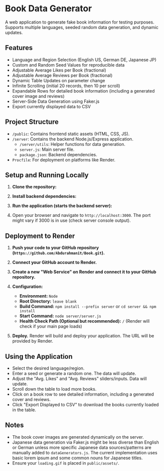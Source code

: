# Book Data Generator

A web application to generate fake book information for testing purposes. Supports multiple languages, seeded random data generation, and dynamic updates.

## Features

- Language and Region Selection (English US, German DE, Japanese JP)
- Custom and Random Seed Values for reproducible data
- Adjustable Average Likes per Book (fractional)
- Adjustable Average Reviews per Book (fractional)
- Dynamic Table Updates on parameter change
- Infinite Scrolling (initial 20 records, then 10 per scroll)
- Expandable Rows for detailed book information (including a generated cover image and reviews)
- Server-Side Data Generation using Faker.js
- Export currently displayed data to CSV

## Project Structure

- `/public`: Contains frontend static assets (HTML, CSS, JS).
- `/server`: Contains the backend Node.js/Express application.
  - `/server/utils`: Helper functions for data generation.
  - `server.js`: Main server file.
  - `package.json`: Backend dependencies.
- `Procfile`: For deployment on platforms like Render.

## Setup and Running Locally

1.  **Clone the repository:**

2.  **Install backend dependencies:**

3.  **Run the application (starts the backend server):**

4.  Open your browser and navigate to `http://localhost:3000`. The port might vary if 3000 is in use (check server console output).

## Deployment to Render

1.  **Push your code to your GitHub repository (`https://github.com/Abdurahmanit/Book.git`).**

2.  **Connect your GitHub account to Render.**

3.  **Create a new "Web Service" on Render and connect it to your GitHub repository.**

4.  **Configuration:**
    -   **Environment:** `Node`
    -   **Root Directory:** `leave blank`
    -   **Build Command:** `npm install --prefix server` or `cd server && npm install`
    -   **Start Command:** `node server/server.js`
    -   **Health Check Path (Optional but recommended):** `/` (Render will check if your main page loads)

5.  **Deploy.** Render will build and deploy your application. The URL will be provided by Render.

## Using the Application

-   Select the desired language/region.
-   Enter a seed or generate a random one. The data will update.
-   Adjust the "Avg. Likes" and "Avg. Reviews" sliders/inputs. Data will update.
-   Scroll down the table to load more books.
-   Click on a book row to see detailed information, including a generated cover and reviews.
-   Click "Export Displayed to CSV" to download the books currently loaded in the table.

## Notes

-   The book cover images are generated dynamically on the server.
-   Japanese data generation via Faker.js might be less diverse than English or German unless more specific Japanese data sources/patterns are manually added to `dataGenerators.js`. The current implementation uses basic lorem ipsum and some common nouns for Japanese titles.
-   Ensure your `loading.gif` is placed in `public/assets/`.